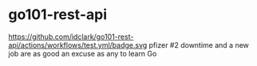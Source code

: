 # go101-rest-api
https://github.com/idclark/go101-rest-api/actions/workflows/test.yml/badge.svg
pfizer #2 downtime and a new job are as good an excuse as any to learn Go

